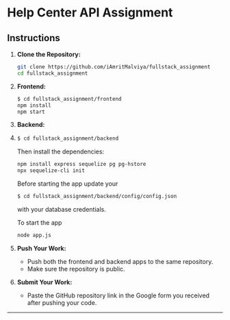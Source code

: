 # Help Center API Assignment

## Instructions

1. **Clone the Repository:**
   ```bash
   git clone https://github.com/iAmritMalviya/fullstack_assignment
   cd fullstack_assignment
   ```

2. **Frontend:**
   ```bash
   $ cd fullstack_assignment/frontend
   npm install
   npm start
   ```

3. **Backend:**
4. ```bash
   $ cd fullstack_assignment/backend
   ```
   Then install the dependencies:
   ```sh
   npm install express sequelize pg pg-hstore
   npx sequelize-cli init
   ```
   Before starting the app update your
   ```bash
   $ cd fullstack_assignment/backend/config/config.json
   ```
   with your database credentials.
   
   To start the app
   ```bash
   node app.js
   ```

   
6. **Push Your Work:**
   - Push both the frontend and backend apps to the same repository.
   - Make sure the repository is public.

7. **Submit Your Work:**
   - Paste the GitHub repository link in the Google form you received after pushing your code.

---

